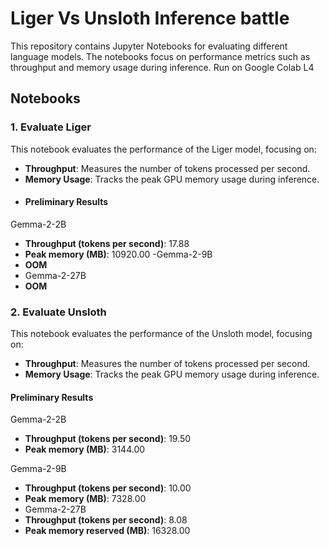 # Liger Vs Unsloth Inference battle

This repository contains Jupyter Notebooks for evaluating different language models. The notebooks focus on performance metrics such as throughput and memory usage during inference. Run on Google Colab L4

## Notebooks

### 1. Evaluate Liger
This notebook evaluates the performance of the Liger model, focusing on:

- **Throughput**: Measures the number of tokens processed per second.
- **Memory Usage**: Tracks the peak GPU memory usage during inference.
- #### Preliminary Results
Gemma-2-2B
- **Throughput (tokens per second)**: 17.88
- **Peak memory  (MB)**: 10920.00
-Gemma-2-9B
- **OOM**
- Gemma-2-27B
- **OOM**

### 2. Evaluate Unsloth
This notebook evaluates the performance of the Unsloth model, focusing on:

- **Throughput**: Measures the number of tokens processed per second.
- **Memory Usage**: Tracks the peak GPU memory usage during inference.
  
#### Preliminary Results
Gemma-2-2B
- **Throughput (tokens per second)**: 19.50
- **Peak memory  (MB)**: 3144.00

Gemma-2-9B
- **Throughput (tokens per second)**: 10.00
- **Peak memory (MB)**: 7328.00
- Gemma-2-27B
- **Throughput (tokens per second)**: 8.08
- **Peak memory reserved (MB)**: 16328.00
